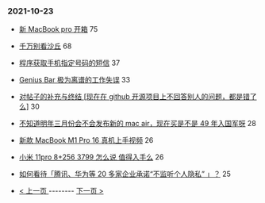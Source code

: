 ### 2021-10-23 
- [新 MacBook pro 开箱](https://www.v2ex.com/t/809961) 75
- [千万别看沙丘](https://www.v2ex.com/t/809939) 68
- [程序获取手机指定号码的短信](https://www.v2ex.com/t/809973) 37
- [Genius Bar 极为离谱的工作失误](https://www.v2ex.com/t/809944) 33
- [对帖子的补充与终结 [现在在 github 开源项目上不回答别人的问题，都是错了么]](https://www.v2ex.com/t/809972) 30
- [不知道明年三月份会不会发布新的 mac air，现在买是不是 49 年入国军呀](https://www.v2ex.com/t/809982) 28
- [新款 MacBook M1 Pro 16 真机上手视频](https://www.v2ex.com/t/810038) 26
- [小米 11pro 8+256 3799 怎么说 值得入手么](https://www.v2ex.com/t/809960) 26
- [如何看待「腾讯、华为等 20 多家企业承诺“不监听个人隐私” 」？](https://www.v2ex.com/t/809931) 25 

- [ < 上一页 ](https://github.com/able8/v2ex-hot-record/blob/master/2021-10-22.md) -------- [ 下一页 > ](https://github.com/able8/v2ex-hot-record/blob/master/2021-10-24.md)